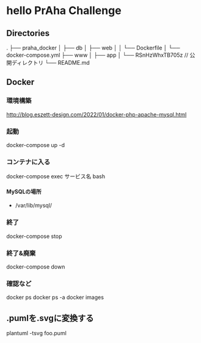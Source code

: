 # hello PrAha Challenge

## Directories
.
├── praha_docker
│   ├── db
│   ├── web
│   │   └── Dockerfile
│   └── docker-compose.yml
├── www
│   ├── app
│   └── RSnHzWhxTB705z              // 公開ディレクトリ
└── README.md

## Docker
### 環境構築
http://blog.eszett-design.com/2022/01/docker-php-apache-mysql.html

### 起動
docker-compose up -d

### コンテナに入る
docker-compose exec サービス名 bash
#### MySQLの場所
- /var/lib/mysql/

### 終了
docker-compose stop

### 終了&廃棄
docker-compose down

### 確認など
docker ps
docker ps -a
docker images

## .pumlを.svgに変換する
plantuml -tsvg foo.puml
